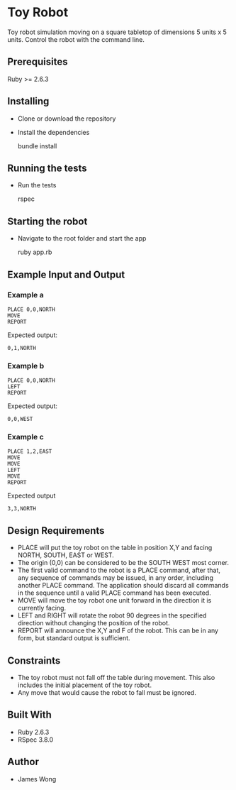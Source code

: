 # Toy Robot
Toy robot simulation moving on a square tabletop of dimensions 5 units x 5 units. Control the robot with the command line.
## Prerequisites
Ruby >= 2.6.3
## Installing
- Clone or download the repository
- Install the dependencies

    bundle install

## Running the tests
- Run the tests

    rspec

## Starting the robot
- Navigate to the root folder and start the app

    ruby app.rb

## Example Input and Output
### Example a

    PLACE 0,0,NORTH
    MOVE
    REPORT

Expected output:

    0,1,NORTH

### Example b

    PLACE 0,0,NORTH
    LEFT
    REPORT

Expected output:

    0,0,WEST

### Example c

    PLACE 1,2,EAST
    MOVE
    MOVE
    LEFT
    MOVE
    REPORT

Expected output

    3,3,NORTH

## Design Requirements
- PLACE will put the toy robot on the table in position X,Y and facing NORTH,
  SOUTH, EAST or WEST.
- The origin (0,0) can be considered to be the SOUTH WEST most corner.
- The first valid command to the robot is a PLACE command, after that, any
  sequence of commands may be issued, in any order, including another PLACE
  command. The application should discard all commands in the sequence until
  a valid PLACE command has been executed.
- MOVE will move the toy robot one unit forward in the direction it is
  currently facing.
- LEFT and RIGHT will rotate the robot 90 degrees in the specified direction
  without changing the position of the robot.
- REPORT will announce the X,Y and F of the robot. This can be in any form,
  but standard output is sufficient.
## Constraints
- The toy robot must not fall off the table during movement. This also includes the initial placement of the toy robot.
- Any move that would cause the robot to fall must be ignored.
## Built With
- Ruby 2.6.3
- RSpec 3.8.0
## Author
- James Wong
